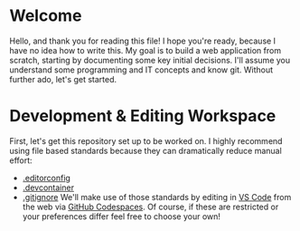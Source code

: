# Welcome
Hello, and thank you for reading this file!
I hope you're ready, because I have no idea how to write this.
My goal is to build a web application from scratch, starting by documenting some key initial decisions.
I'll assume you understand some programming and IT concepts and know git.
Without further ado, let's get started.

# Development & Editing Workspace
First, let's get this repository set up to be worked on.
I highly recommend using file based standards because they can dramatically reduce manual effort:
- [.editorconfig](https://editorconfig.org/)
- [.devcontainer](https://containers.dev/implementors/spec/)
- [.gitignore](https://git-scm.com/docs/gitignore)
We'll make use of those standards by editing in [VS Code](https://code.visualstudio.com/) from the web via [GitHub Codespaces](https://github.com/features/codespaces).
Of course, if these are restricted or your preferences differ feel free to choose your own!
